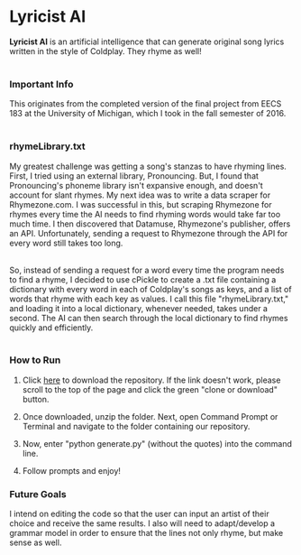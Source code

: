 # Lyricist AI

**Lyricist AI**
is an artificial intelligence that can generate original song lyrics written
in the style of Coldplay. They rhyme as well! <br><br>

### **Important Info**
  This originates from the completed version of the final project from EECS 183 at the University of Michigan, which I took in the fall   semester of 2016.<br><br>

### **rhymeLibrary.txt**
  My greatest challenge was getting a song's stanzas to have
  rhyming lines. First, I tried using an external library,
  Pronouncing. But, I found that Pronouncing's phoneme library isn't expansive enough,
  and doesn't account for slant rhymes.
  My next idea was to write a data scraper for Rhymezone.com. I was successful in this,
  but scraping Rhymezone for rhymes every time the AI needs to find rhyming words
  would take far too much time. I then discovered that Datamuse, Rhymezone's publisher,
  offers an API. Unfortunately, sending a request to Rhymezone through the API
  for every word still takes too long.<br><br>
  
  So, instead of sending a request for a word
  every time the program needs to find a rhyme, I decided to use cPickle to create a .txt file containing
  a dictionary with every word in each of Coldplay's songs as keys, and a list
  of words that rhyme with each key as values. I call this file "rhymeLibrary.txt," and loading it into a local
  dictionary, whenever needed, takes under a second. The AI can then search through
  the local dictionary to find rhymes quickly and efficiently. <br><br>

### **How to Run**

1. Click [here](https://github.com/hgorelick/Lyricist-AI/archive/master.zip) to download the repository. If the link doesn't work, please scroll to
the top of the page and click the green "clone or download" button.<br>

2. Once downloaded, unzip the folder. Next, open Command Prompt or Terminal
and navigate to the folder containing our repository.<br>

3. Now, enter "python generate.py" (without the quotes) into the command line.

4. Follow prompts and enjoy!

### **Future Goals**
I intend on editing the code so that the user can input an artist of their choice and receive the same results. I also will need to adapt/develop a grammar model in order to ensure that the lines not only rhyme, but make sense as well.

